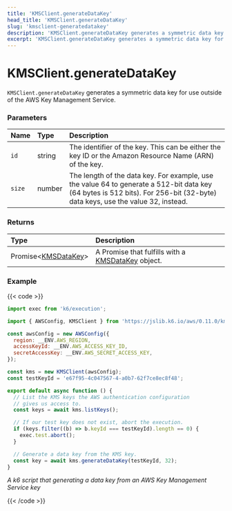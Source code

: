 ```yaml
---
title: 'KMSClient.generateDataKey'
head_title: 'KMSClient.generateDataKey'
slug: 'kmsclient-generatedatakey'
description: 'KMSClient.generateDataKey generates a symmetric data key for use outside of the AWS Key Management Service'
excerpt: 'KMSClient.generateDataKey generates a symmetric data key for use outside of the AWS Key Management Service'
---
```


# KMSClient.generateDataKey

`KMSClient.generateDataKey` generates a symmetric data key for use outside of the AWS Key Management Service.

### Parameters

| Name | Type   | Description                                                                                                                                                                  |
| :--- | :----- | :--------------------------------------------------------------------------------------------------------------------------------------------------------------------------- |
| `id`   | string | The identifier of the key. This can be either the key ID or the Amazon Resource Name (ARN) of the key.                                                                       |
| `size` | number | The length of the data key. For example, use the value 64 to generate a 512-bit data key (64 bytes is 512 bits). For 256-bit (32-byte) data keys, use the value 32, instead. |

### Returns

| Type                                                                  | Description                                                                                     |
| :-------------------------------------------------------------------- | :---------------------------------------------------------------------------------------------- |
| Promise<[KMSDataKey](https://grafana.com/docs/k6/<K6_VERSION>/javascript-api/jslib/aws/kmsclient/kmsdatakey)> | A Promise that fulfills with a [KMSDataKey](https://grafana.com/docs/k6/<K6_VERSION>/javascript-api/jslib/aws/kmsclient/kmskey) object. |

### Example

{{< code >}}

```javascript
import exec from 'k6/execution';

import { AWSConfig, KMSClient } from 'https://jslib.k6.io/aws/0.11.0/kms.js';

const awsConfig = new AWSConfig({
  region: __ENV.AWS_REGION,
  accessKeyId: __ENV.AWS_ACCESS_KEY_ID,
  secretAccessKey: __ENV.AWS_SECRET_ACCESS_KEY,
});

const kms = new KMSClient(awsConfig);
const testKeyId = 'e67f95-4c047567-4-a0b7-62f7ce8ec8f48';

export default async function () {
  // List the KMS keys the AWS authentication configuration
  // gives us access to.
  const keys = await kms.listKeys();

  // If our test key does not exist, abort the execution.
  if (keys.filter((b) => b.keyId === testKeyId).length == 0) {
    exec.test.abort();
  }

  // Generate a data key from the KMS key.
  const key = await kms.generateDataKey(testKeyId, 32);
}
```

_A k6 script that generating a data key from an AWS Key Management Service key_

{{< /code >}}


